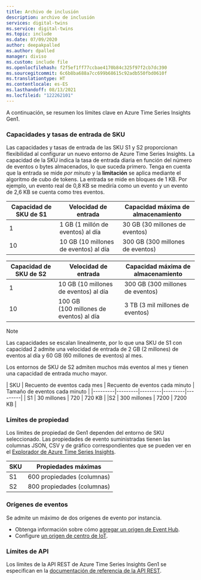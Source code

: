 ```yaml
---
title: Archivo de inclusión
description: archivo de inclusión
services: digital-twins
ms.service: digital-twins
ms.topic: include
ms.date: 07/09/2020
author: deepakpalled
ms.author: dpalled
manager: diviso
ms.custom: include file
ms.openlocfilehash: f2f5ef1ff77ccbae4170b84c325f97f2cb7dc390
ms.sourcegitcommit: 6c6b8ba688a7cc699b68615c92adb550fbd0610f
ms.translationtype: HT
ms.contentlocale: es-ES
ms.lasthandoff: 08/13/2021
ms.locfileid: "122262101"
---
```

A continuación, se resumen los límites clave en Azure Time Series Insights Gen1.

### <a name="sku-ingress-rates-and-capacities"></a>Capacidades y tasas de entrada de SKU

Las capacidades y tasas de entrada de las SKU S1 y S2 proporcionan flexibilidad al configurar un nuevo entorno de Azure Time Series Insights. La capacidad de la SKU indica la tasa de entrada diaria en función del número de eventos o bytes almacenados, lo que suceda primero. Tenga en cuenta que la entrada se mide *por minuto* y la **limitación** se aplica mediante el algoritmo de cubo de tokens. La entrada se mide en bloques de 1 KB. Por ejemplo, un evento real de 0,8 KB se mediría como un evento y un evento de 2,6 KB se cuenta como tres eventos.

| Capacidad de SKU de S1 | Velocidad de entrada | Capacidad máxima de almacenamiento
| --- | --- | --- |
| 1 | 1 GB (1 millón de eventos) al día | 30 GB (30 millones de eventos) |
| 10 | 10 GB (10 millones de eventos) al día | 300 GB (300 millones de eventos) |

| Capacidad de SKU de S2 | Velocidad de entrada | Capacidad máxima de almacenamiento
| --- | --- | --- |
| 1 | 10 GB (10 millones de eventos) al día | 300 GB (300 millones de eventos) |
| 10 | 100 GB (100 millones de eventos) al día | 3 TB (3 mil millones de eventos) |

> [!NOTE]
> Las capacidades se escalan linealmente, por lo que una SKU de S1 con capacidad 2 admite una velocidad de entrada de 2 GB (2 millones) de eventos al día y 60 GB (60 millones de eventos) al mes.

Los entornos de SKU de S2 admiten muchos más eventos al mes y tienen una capacidad de entrada mucho mayor.

| SKU  | Recuento de eventos cada mes  | Recuento de eventos cada minuto | Tamaño de eventos cada minuto  |
|---------|---------|---------|---------|---------|
| S1     |   30 millones   |  720    |  720 KB   |
 |S2     |   300 millones   | 7200   | 7200 KB  |

### <a name="property-limits"></a>Límites de propiedad

Los límites de propiedad de Gen1 dependen del entorno de SKU seleccionado. Las propiedades de evento suministradas tienen las columnas JSON, CSV y de gráfico correspondientes que se pueden ver en el [Explorador de Azure Time Series Insights](../articles/time-series-insights/time-series-quickstart.md).

| SKU | Propiedades máximas |
| --- | --- |
| S1 | 600 propiedades (columnas) |
| S2 | 800 propiedades (columnas) |

### <a name="event-sources"></a>Orígenes de eventos

Se admite un máximo de dos orígenes de evento por instancia.

* Obtenga información sobre cómo [agregar un origen de Event Hub](../articles/time-series-insights/how-to-ingest-data-event-hub.md).
* Configure [un origen de centro de IoT](../articles/time-series-insights/how-to-ingest-data-iot-hub.md).

### <a name="api-limits"></a>Límites de API

Los límites de la API REST de Azure Time Series Insights Gen1 se especifican en la [documentación de referencia de la API REST](/rest/api/time-series-insights/gen1-reference-data-api#current-limits).
